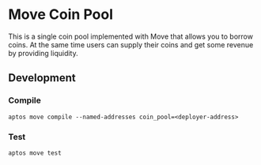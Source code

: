 # Move Coin Pool

This is a single coin pool implemented with Move that allows you to borrow coins. At the same time users can supply their coins and get some revenue by providing liquidity.

## Development

### Compile

```shell
aptos move compile --named-addresses coin_pool=<deployer-address>
```

### Test

```shell
aptos move test
```
